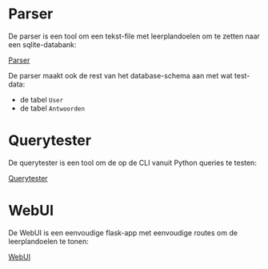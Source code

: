# Parser

De parser is een tool om een tekst-file met leerplandoelen om te zetten naar een sqlite-databank:

[Parser](parser)

De parser maakt ook de rest van het database-schema aan met wat test-data:

- de tabel `User`
- de tabel `Antwoorden`

# Querytester

De querytester is een tool om de op de CLI vanuit Python queries te testen:

[Querytester](querytester)

# WebUI

De WebUI is een eenvoudige flask-app met eenvoudige routes om de leerplandoelen te tonen:

[WebUI](webui)